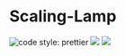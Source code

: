 # Scaling-Lamp

![code style: prettier](https://img.shields.io/badge/code_style-prettier-ff69b4.svg?style=plastic)
![](https://img.shields.io/apm/l/vim-mode?style=plastic)
![](https://img.shields.io/badge/npm-parcel-brightgreen?style=plastic&logo=Dark+Reader)